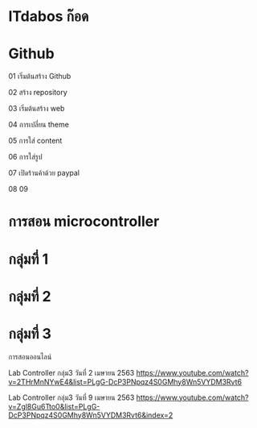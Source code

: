 # ITdabos ก๊อด

# Github
01 เริ่มต้นสร้าง Github

02 สร้าง repository

03 เริ่มต้นสร้าง web

04 การเปลี่ยน theme

05 การใส่ content

06 การใส่รูป

07 เปิดร้านค้าด้วย paypal

08 
09 


# การสอน microcontroller

# กลุ่มที่ 1


# กลุ่มที่ 2


# กลุ่มที่ 3
การสอนออนไลน์

Lab Controller กลุ่ม3 วันที่ 2 เมษายน 2563 https://www.youtube.com/watch?v=2THrMnNYwE4&list=PLgG-DcP3PNpqz4S0GMhy8Wn5VYDM3Rvt6

Lab Controller กลุ่ม3 วันที่ 9 เมษายน 2563 https://www.youtube.com/watch?v=Zgl8Gu6Tto0&list=PLgG-DcP3PNpqz4S0GMhy8Wn5VYDM3Rvt6&index=2



